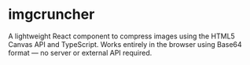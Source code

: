# imgcruncher
A lightweight React component to compress images using the HTML5 Canvas API and TypeScript. Works entirely in the browser using Base64 format — no server or external API required.
